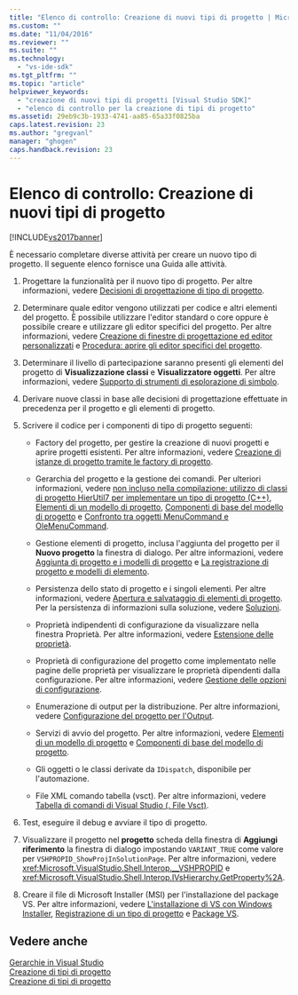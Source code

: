 ```yaml
---
title: "Elenco di controllo: Creazione di nuovi tipi di progetto | Microsoft Docs"
ms.custom: ""
ms.date: "11/04/2016"
ms.reviewer: ""
ms.suite: ""
ms.technology: 
  - "vs-ide-sdk"
ms.tgt_pltfrm: ""
ms.topic: "article"
helpviewer_keywords: 
  - "creazione di nuovi tipi di progetti [Visual Studio SDK]"
  - "elenco di controllo per la creazione di tipi di progetto"
ms.assetid: 29eb9c3b-1933-4741-aa85-65a33f0825ba
caps.latest.revision: 23
ms.author: "gregvanl"
manager: "ghogen"
caps.handback.revision: 23
---
```

# Elenco di controllo: Creazione di nuovi tipi di progetto
[!INCLUDE[vs2017banner](../../code-quality/includes/vs2017banner.md)]

È necessario completare diverse attività per creare un nuovo tipo di progetto. Il seguente elenco fornisce una Guida alle attività.  
  
1.  Progettare la funzionalità per il nuovo tipo di progetto. Per altre informazioni, vedere [Decisioni di progettazione di tipo di progetto](../../extensibility/internals/project-type-design-decisions.md).  
  
2.  Determinare quale editor vengono utilizzati per codice e altri elementi del progetto. È possibile utilizzare l'editor standard o core oppure è possibile creare e utilizzare gli editor specifici del progetto. Per altre informazioni, vedere [Creazione di finestre di progettazione ed editor personalizzati](../../extensibility/creating-custom-editors-and-designers.md) e [Procedura: aprire gli editor specifici del progetto](../../extensibility/how-to-open-project-specific-editors.md).  
  
3.  Determinare il livello di partecipazione saranno presenti gli elementi del progetto di **Visualizzazione classi** e **Visualizzatore oggetti**. Per altre informazioni, vedere [Supporto di strumenti di esplorazione di simbolo](../../extensibility/internals/supporting-symbol-browsing-tools.md).  
  
4.  Derivare nuove classi in base alle decisioni di progettazione effettuate in precedenza per il progetto e gli elementi di progetto.  
  
5.  Scrivere il codice per i componenti di tipo di progetto seguenti:  
  
    -   Factory del progetto, per gestire la creazione di nuovi progetti e aprire progetti esistenti. Per altre informazioni, vedere [Creazione di istanze di progetto tramite le factory di progetto](../../extensibility/internals/creating-project-instances-by-using-project-factories.md).  
  
    -   Gerarchia del progetto e la gestione dei comandi. Per ulteriori informazioni, vedere [non incluso nella compilazione: utilizzo di classi di progetto HierUtil7 per implementare un tipo di progetto \(C\+\+\)](http://msdn.microsoft.com/it-it/a5c16a09-94a2-46ef-87b5-35b815e2f346), [Elementi di un modello di progetto](../../extensibility/internals/elements-of-a-project-model.md), [Componenti di base del modello di progetto](../../extensibility/internals/project-model-core-components.md) e [Confronto tra oggetti MenuCommand e OleMenuCommand](../../misc/menucommands-vs-olemenucommands.md).  
  
    -   Gestione elementi di progetto, inclusa l'aggiunta del progetto per il **Nuovo progetto** la finestra di dialogo. Per altre informazioni, vedere [Aggiunta di progetto e i modelli di progetto](../../extensibility/internals/adding-project-and-project-item-templates.md) e [La registrazione di progetto e modelli di elemento](../../extensibility/internals/registering-project-and-item-templates.md).  
  
    -   Persistenza dello stato di progetto e i singoli elementi. Per altre informazioni, vedere [Apertura e salvataggio di elementi di progetto](../../extensibility/internals/opening-and-saving-project-items.md). Per la persistenza di informazioni sulla soluzione, vedere [Soluzioni](../../extensibility/internals/solutions.md).  
  
    -   Proprietà indipendenti di configurazione da visualizzare nella finestra Proprietà. Per altre informazioni, vedere [Estensione delle proprietà](../../extensibility/internals/extending-properties.md).  
  
    -   Proprietà di configurazione del progetto come implementato nelle pagine delle proprietà per visualizzare le proprietà dipendenti dalla configurazione. Per altre informazioni, vedere [Gestione delle opzioni di configurazione](../../extensibility/internals/managing-configuration-options.md).  
  
    -   Enumerazione di output per la distribuzione. Per altre informazioni, vedere [Configurazione del progetto per l'Output](../../extensibility/internals/project-configuration-for-output.md).  
  
    -   Servizi di avvio del progetto. Per altre informazioni, vedere [Elementi di un modello di progetto](../../extensibility/internals/elements-of-a-project-model.md) e [Componenti di base del modello di progetto](../../extensibility/internals/project-model-core-components.md).  
  
    -   Gli oggetti o le classi derivate da `IDispatch`, disponibile per l'automazione.  
  
    -   File XML comando tabella \(vsct\). Per altre informazioni, vedere [Tabella di comandi di Visual Studio \(. File Vsct\)](../../extensibility/internals/visual-studio-command-table-dot-vsct-files.md).  
  
6.  Test, eseguire il debug e avviare il tipo di progetto.  
  
7.  Visualizzare il progetto nel **progetto** scheda della finestra di **Aggiungi riferimento** la finestra di dialogo impostando `VARIANT_TRUE` come valore per `VSHPROPID_ShowProjInSolutionPage`. Per altre informazioni, vedere <xref:Microsoft.VisualStudio.Shell.Interop.__VSHPROPID> e <xref:Microsoft.VisualStudio.Shell.Interop.IVsHierarchy.GetProperty%2A>.  
  
8.  Creare il file di Microsoft Installer \(MSI\) per l'installazione del package VS. Per altre informazioni, vedere [L'installazione di VS con Windows Installer](../../extensibility/internals/installing-vspackages-with-windows-installer.md), [Registrazione di un tipo di progetto](../../extensibility/internals/registering-a-project-type.md) e [Package VS](../../extensibility/internals/vspackages.md).  
  
## Vedere anche  
 [Gerarchie in Visual Studio](../../extensibility/internals/hierarchies-in-visual-studio.md)   
 [Creazione di tipi di progetto](../../extensibility/internals/when-to-create-project-types.md)   
 [Creazione di tipi di progetto](../../extensibility/internals/creating-project-types.md)
